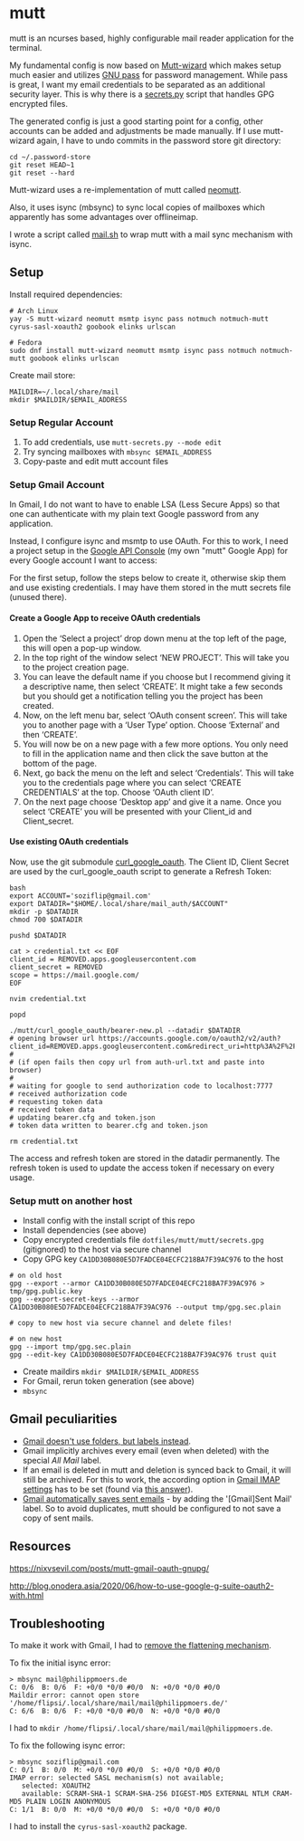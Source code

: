 mutt
====

mutt is an ncurses based, highly configurable mail reader application for the terminal.

My fundamental config is now based on [Mutt-wizard](https://github.com/LukeSmithxyz/mutt-wizard)
which makes setup much easier and utilizes [GNU pass](https://www.passwordstore.org) for password
management. While pass is great, I want my email credentials to be separated as an additional
security layer. This is why there is a [secrets.py](./secrets.py) script that handles GPG encrypted
files.

The generated config is just a good starting point for a config, other accounts can be added and
adjustments be made manually. If I use mutt-wizard again, I have to undo commits in the password
store git directory:
```
cd ~/.password-store
git reset HEAD~1
git reset --hard
```

Mutt-wizard uses a re-implementation of mutt called [neomutt](https://neomutt.org).

Also, it uses isync (mbsync) to sync local copies of mailboxes which apparently has some advantages
over offlineimap.

I wrote a script called [mail.sh](./mail.sh) to wrap mutt with a mail sync mechanism with isync.


## Setup

Install required dependencies:
```
# Arch Linux
yay -S mutt-wizard neomutt msmtp isync pass notmuch notmuch-mutt cyrus-sasl-xoauth2 goobook elinks urlscan

# Fedora
sudo dnf install mutt-wizard neomutt msmtp isync pass notmuch notmuch-mutt goobook elinks urlscan
```

Create mail store:
```
MAILDIR=~/.local/share/mail
mkdir $MAILDIR/$EMAIL_ADDRESS
```
### Setup Regular Account

1. To add credentials, use `mutt-secrets.py --mode edit`
1. Try syncing mailboxes with `mbsync $EMAIL_ADDRESS`
1. Copy-paste and edit mutt account files


### Setup Gmail Account

In Gmail, I do not want to have to enable LSA (Less Secure Apps) so that one can authenticate with
my plain text Google password from any application.

Instead, I configure isync and msmtp to use OAuth.
For this to work, I need a project setup in the [Google API Console](https://console.developers.google.com/)
(my own "mutt" Google App) for every Google account I want to access:

For the first setup, follow the steps below to create it, otherwise skip them and use existing
credentials. I may have them stored in the mutt secrets file (unused there).

#### Create a Google App to receive OAuth credentials

1. Open the ‘Select a project’ drop down menu at the top left of the page, this will open a pop-up window.
1. In the top right of the window select ‘NEW PROJECT’. This will take you to the project creation page.
1. You can leave the default name if you choose but I recommend giving it a descriptive name, then select ‘CREATE’. It might take a few seconds but you should get a notification telling you the project has been created.
1. Now, on the left menu bar, select ‘OAuth consent screen’. This will take you to another page with a ‘User Type’ option. Choose ‘External’ and then ‘CREATE’.
1. You will now be on a new page with a few more options. You only need to fill in the application name and then click the save button at the bottom of the page.
1. Next, go back the menu on the left and select ‘Credentials’. This will take you to the credentials page where you can select ‘CREATE CREDENTIALS’ at the top. Choose ‘OAuth client ID’.
1. On the next page choose ‘Desktop app’ and give it a name. Once you select ‘CREATE’ you will be presented with your Client_id and Client_secret.

#### Use existing OAuth credentials

Now, use the git submodule [curl_google_oauth](https://github.com/jay/curl_google_oauth).
The Client ID, Client Secret are used by the curl_google_oauth script to generate a Refresh Token:
```
bash
export ACCOUNT='soziflip@gmail.com'
export DATADIR="$HOME/.local/share/mail_auth/$ACCOUNT"
mkdir -p $DATADIR
chmod 700 $DATADIR

pushd $DATADIR

cat > credential.txt << EOF
client_id = REMOVED.apps.googleusercontent.com
client_secret = REMOVED
scope = https://mail.google.com/
EOF

nvim credential.txt

popd

./mutt/curl_google_oauth/bearer-new.pl --datadir $DATADIR
# opening browser url https://accounts.google.com/o/oauth2/v2/auth?client_id=REMOVED.apps.googleusercontent.com&redirect_uri=http%3A%2F%2Flocalhost%3A7777&scope=https%3A%2F%2Fmail.google.com%2F&response_type=code&access_type=offline
#
# (if open fails then copy url from auth-url.txt and paste into browser)
#
# waiting for google to send authorization code to localhost:7777
# received authorization code
# requesting token data
# received token data
# updating bearer.cfg and token.json
# token data written to bearer.cfg and token.json

rm credential.txt
```
The access and refresh token are stored in the datadir permanently.
The refresh token is used to update the access token if necessary on every usage.


### Setup mutt on another host

* Install config with the install script of this repo
* Install dependencies (see above)
* Copy encrypted credentials file `dotfiles/mutt/mutt/secrets.gpg` (gitignored) to the host via secure channel
* Copy GPG key `CA1DD30B080E5D7FADCE04ECFC218BA7F39AC976` to the host
```
# on old host
gpg --export --armor CA1DD30B080E5D7FADCE04ECFC218BA7F39AC976 > tmp/gpg.public.key
gpg --export-secret-keys --armor CA1DD30B080E5D7FADCE04ECFC218BA7F39AC976 --output tmp/gpg.sec.plain

# copy to new host via secure channel and delete files!

# on new host
gpg --import tmp/gpg.sec.plain
gpg --edit-key CA1DD30B080E5D7FADCE04ECFC218BA7F39AC976 trust quit
```

* Create maildirs `mkdir $MAILDIR/$EMAIL_ADDRESS`
* For Gmail, rerun token generation (see above)
* `mbsync`



## Gmail peculiarities

* [Gmail doesn't use folders, but labels instead](https://blogs-on-gmail.blogspot.com/2019/02/howgmailstores.html).
* Gmail implicitly archives every email (even when deleted) with the special *All Mail* label.
* If an email is deleted in mutt and deletion is synced back to Gmail, it will still be archived.
  For this to work, the according option in [Gmail IMAP settings](https://mail.google.com/mail/u/0/?tab=cm#settings/fwdandpop) has to be set (found via [this answer](https://superuser.com/a/1542298/431697)).
* [Gmail automatically saves sent emails](https://linuxconfig.org/how-to-install-configure-and-use-mutt-with-a-gmail-account-on-linux) - by adding the '[Gmail]Sent Mail' label.
  So to avoid duplicates, mutt should be configured to not save a copy of sent mails.


## Resources

https://nixvsevil.com/posts/mutt-gmail-oauth-gnupg/

http://blog.onodera.asia/2020/06/how-to-use-google-g-suite-oauth2-with.html



## Troubleshooting

To make it work with Gmail, I had to [remove the flattening mechanism](https://github.com/LukeSmithxyz/mutt-wizard/issues/517#issuecomment-684506780).

To fix the initial isync error:
```
> mbsync mail@philippmoers.de
C: 0/6  B: 0/6  F: +0/0 *0/0 #0/0  N: +0/0 *0/0 #0/0
Maildir error: cannot open store '/home/flipsi/.local/share/mail/mail@philippmoers.de/'
C: 6/6  B: 0/6  F: +0/0 *0/0 #0/0  N: +0/0 *0/0 #0/0
```
I had to `mkdir /home/flipsi/.local/share/mail/mail@philippmoers.de`.


To fix the following isync error:
```
> mbsync soziflip@gmail.com
C: 0/1  B: 0/0  M: +0/0 *0/0 #0/0  S: +0/0 *0/0 #0/0
IMAP error: selected SASL mechanism(s) not available;
   selected: XOAUTH2
   available: SCRAM-SHA-1 SCRAM-SHA-256 DIGEST-MD5 EXTERNAL NTLM CRAM-MD5 PLAIN LOGIN ANONYMOUS
C: 1/1  B: 0/0  M: +0/0 *0/0 #0/0  S: +0/0 *0/0 #0/0
```
I had to install the `cyrus-sasl-xoauth2` package.
